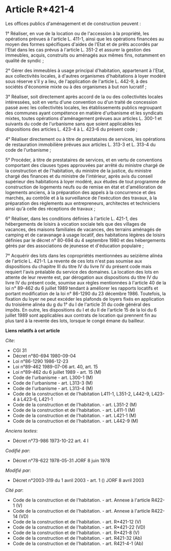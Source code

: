 # Article R*421-4

Les offices publics d'aménagement et de construction peuvent :

1° Réaliser, en vue de la location ou de l'accession à la propriété, les opérations prévues à l'article L. 411-1, ainsi que
les opérations financées au moyen des formes spécifiques d'aides de l'Etat et de prêts accordés par l'Etat dans les cas
prévus à l'article L. 351-2 et assurer la gestion des immeubles, acquis, construits ou aménagés aux mêmes fins, notamment en
qualité de syndic ;

2° Gérer des immeubles à usage principal d'habitation, appartenant à l'Etat, aux collectivités locales, à d'autres organismes
d'habitations à loyer modéré sous réserve s'il y a lieu, de l'application de l'article L. 442-9, à des sociétés d'économie
mixte ou à des organismes à but non lucratif ;

3° Réaliser, soit directement après accord de la ou des collectivités locales intéressées, soit en vertu d'une convention ou
d'un traité de concession passé avec les collectivités locales, les établissements publics regroupant des communes ayant
compétence en matière d'urbanisme et les syndicats mixtes, toutes opérations d'aménagement prévues aux articles L. 300-1 et
suivants du code de l'urbanisme sans que soient applicables les dispositions des articles L. 423-4 à L. 423-6 du présent
code ;

4° Réaliser directement ou à titre de prestataires de services, les opérations de restauration immobilière prévues aux
articles L. 313-3 et L. 313-4 du code de l'urbanisme ;

5° Procéder, à titre de prestataires de services, et en vertu de conventions comportant des clauses types approuvées par
arrêté du ministre chargé de la construction et de l'habitation, du ministre de la justice, du ministre chargé des finances
et du ministre de l'intérieur, après avis du conseil supérieur des habitations à loyer modéré, aux études de tout programme
de construction de logements neufs ou de remise en état et d'amélioration de logements anciens, à la préparation des appels à
la concurrence et des marchés, au contrôle et à la surveillance de l'exécution des travaux, à la préparation des règlements
aux entrepreneurs, architectes et techniciens ainsi qu'à celle des réceptions de travaux ;

6° Réaliser, dans les conditions définies à l'article L. 421-1, des hébergements de loisirs à vocation sociale tels que des
villages de vacances, des maisons familiales de vacances, des terrains aménagés de camping et de caravanage à usage locatif,
des habitations légères de loisirs définies par le décret n° 80-694 du 4 septembre 1980 et des hébergements gérés par des
associations de jeunesse et d'éducation populaire ;

7° Acquérir des lots dans les copropriétés mentionnées au seizième alinéa de l'article L. 421-1. La revente de ces lots n'est
pas soumise aux dispositions du chapitre III du titre IV du livre IV du présent code mais requiert l'avis préalable du
service des domaines. La location des lots en attente de leur revente est, par dérogation aux dispositions du titre IV du
livre IV du présent code, soumise aux règles mentionnées à l'article 40 de la loi n° 89-462 du 6 juillet 1989 tendant à
améliorer les rapports locatifs et portant modification de la loi n° 86-1290 du 23 décembre 1986. Toutefois, la fixation du
loyer ne peut excéder les plafonds de loyers fixés en application du troisième alinéa du g du 1° du I de l'article 31 du code
général des impôts. En outre, les dispositions du I et du II de l'article 15 de la loi du 6 juillet 1989 sont applicables aux
contrats de location qui prennent fin au plus tard à la revente des lots, lorsque le congé émane du bailleur.

**Liens relatifs à cet article**

_Cite_:

  - CGI 31
  - Décret n°80-694 1980-09-04
  - Loi n°86-1290 1986-12-23
  - Loi n°89-462 1989-07-06 art. 40, art. 15
  - Loi n°89-462 du 6 juillet 1989 - art. 15 (M)
  - Code de l'urbanisme - art. L300-1 (M)
  - Code de l'urbanisme - art. L313-3 (M)
  - Code de l'urbanisme - art. L313-4 (M)
  - Code de la construction et de l'habitation L411-1, L351-2, L442-9, L423-4 à L423-6, L421-1
  - Code de la construction et de l'habitation. - art. L351-2 (M)
  - Code de la construction et de l'habitation. - art. L411-1 (M)
  - Code de la construction et de l'habitation. - art. L421-1 (M)
  - Code de la construction et de l'habitation. - art. L442-9 (M)

_Anciens textes_:

  - Décret n°73-986 1973-10-22 art. 4 I

_Codifié par_:

  - Décret n°78-622 1978-05-31 JORF 8 juin 1978

_Modifié par_:

  - Décret n°2003-319 du 1 avril 2003 - art. 1 () JORF 8 avril 2003

_Cité par_:

  - Code de la construction et de l'habitation. - art. Annexe à l'article R422-1 (V)
  - Code de la construction et de l'habitation. - art. Annexe à l'article R422-14 (VD)
  - Code de la construction et de l'habitation. - art. R*421-12 (V)
  - Code de la construction et de l'habitation. - art. R*421-22 (VD)
  - Code de la construction et de l'habitation. - art. R*421-8 (V)
  - Code de la construction et de l'habitation. - art. R421-32 (Ab)
  - Code de la construction et de l'habitation. - art. R421-4-1 (Ab)
